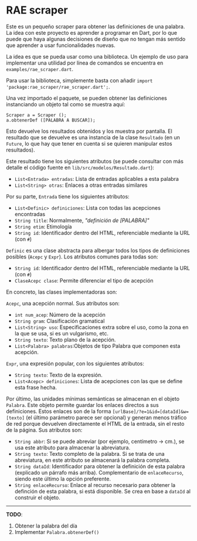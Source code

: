 # RAE scraper

Este es un pequeño scraper para obtener las definiciones de una palabra.
La idea con este proyecto es aprender a programar en Dart, por lo que puede que haya algunas decisiones de diseño que no tengan más sentido que aprender a usar funcionalidades nuevas.


La idea es que se pueda usar como una biblioteca.
Un ejemplo de uso para implementar una utilidad por línea de comandos se encuentra en `examples/rae_scraper.dart`.


Para usar la biblioteca, simplemente basta con añadir `import 'package:rae_scraper/rae_scraper.dart';`.


Una vez importado el paquete, se pueden obtener las definiciones instanciando un objeto tal como se muestra aquí:
```
Scraper a = Scraper ();
a.obtenerDef ([PALABRA A BUSCAR]);
```


Esto devuelve los resultados obtenidos y los muestra por pantalla.
El resultado que se devuelve es una instancia de la clase `Resultado` (en un `Future`, lo que hay que tener en cuenta si se quieren manipular estos resultados).

Este resultado tiene los siguientes atributos (se puede consultar con más detalle el código fuente en `lib/src/modelos/Resultado.dart`):
  - `List<Entrada> entradas`: Lista de entradas aplicables a esta palabra
  - `List<String> otras`: Enlaces a otras entradas similares


Por su parte, `Entrada` tiene los siguientes atributos:
  - `List<Definic> definiciones`: Lista con todas las acepciones encontradas
  - `String title`: Normalmente, _"definición de [PALABRA]"_
  - `String etim`: Etimología
  - `String id`: Identificador dentro del HTML, referenciable mediante la URL (con `#`)


`Definic` es una clase abstracta para albergar todos los tipos de definiciones posibles (`Acepc` y `Expr`). Los atributos comunes para todas son:
  - `String id`: Identificador dentro del HTML, referenciable mediante la URL (con `#`)
  - `ClaseAcepc clase`: Permite diferenciar el tipo de acepción


En concreto, las clases implementadoras son:

`Acepc`, una acepción normal. Sus atributos son:
  - `int num_acep`: Número de la acepción
  - `String gram`: Clasificación gramatical
  - `List<String> uso`: Especificaciones extra sobre el uso, como la zona en la que se usa, si es un vulgarismo, etc.
  - `String texto`: Texto plano de la acepción.
  - `List<Palabra> palabras`:Objetos de tipo Palabra que componen esta acepción.


`Expr`, una expresión popular, con los siguientes atributos:
  - `String texto`: Texto de la expresión.
  - `List<Acepc> definiciones`: Lista de acepciones con las que se define esta frase hecha.



Por último, las unidades mínimas semánticas se almacenan en el objeto `Palabra`.
Este objeto permite guardar los enlaces directos a sus definiciones.
Estos enlaces son de la forma `[urlBase]/?e=1&id=[dataId]&w=[texto]` (el último parámetro parece ser opcional) y generan menos tráfico de red porque devuelven directamente el HTML de la entrada, sin el resto de la página.
Sus atributos son:

  - `String abbr`: Si se puede abreviar (por ejemplo, centímetro -> cm.), se usa este atributo para almacenar la abreviatura.
  - `String texto`: Texto completo de la palabra. Si se trata de una abreviatura, en este atributo se almacenará la palabra completa.
  - `String dataId`: Identificador para obtener la definición de esta palabra (explicado un párrafo más arriba). Complementario de `enlaceRecurso`, siendo este último la opción preferente.
  - `String enlaceRecurso`: Enlace al recurso necesario para obtener la definción de esta palabra, si está disponible. Se crea en base a `dataId` al construir el objeto.



----


**TODO**:

  1. Obtener la palabra del día
  2. Implementar `Palabra.obtenerDef()`
